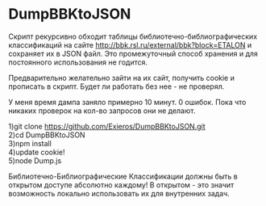 # DumpBBKtoJSON

Скрипт рекурсивно обходит таблицы библиотечно-библиографических классификаций на сайте http://bbk.rsl.ru/external/bbk?block=ETALON и сохраняет их в JSON файл. Это промежуточный способ хранения и для постоянного использования не годится.

Предварительно желательно зайти на их сайт, получить cookie и прописать в скрипт. Будет ли работать без нее - не проверял.

У меня время дампа заняло примерно 10 минут. 0 ошибок. Пока что никаких проверок на кол-во запросов они не делают.

1)git clone https://github.com/Exieros/DumpBBKtoJSON.git<br/>
2)cd DumpBBKtoJSON<br/>
3)npm install <br/>
4)update cookie!<br/>
5)node Dump.js<br/>

Библиотечно-Библиографические Классификации должны быть в открытом доступе абсолютно каждому! В открытом - это значит возможность локально использовать их для внутренних задач.
